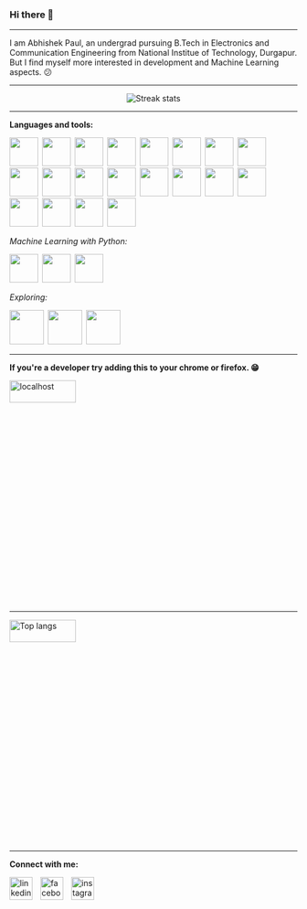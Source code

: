 ### Hi there 👋

---

I am Abhishek Paul, an undergrad pursuing B.Tech in Electronics and Communication Engineering from National Institue of Technology, Durgapur. But I find myself more interested in development and Machine Learning aspects. :confused:

---

<p align=center>
  <img src="https://github-readme-streak-stats.herokuapp.com/?user=abhishekpawl&theme=dark" alt="Streak stats"/>
</p>

---

**Languages and tools:**

<img height="50" src="https://cdn.jsdelivr.net/gh/devicons/devicon/icons/cplusplus/cplusplus-original.svg" />&ensp;<img height="50" src="https://cdn.jsdelivr.net/gh/devicons/devicon/icons/java/java-original-wordmark.svg" />&ensp;<img height="50" src="https://cdn.jsdelivr.net/gh/devicons/devicon/icons/python/python-original.svg" />&ensp;<img height="50" src="https://cdn.jsdelivr.net/gh/devicons/devicon/icons/html5/html5-original.svg" />&ensp;<img height="50" src="https://cdn.jsdelivr.net/gh/devicons/devicon/icons/css3/css3-original.svg" />&ensp;<img height="50" src="https://cdn.jsdelivr.net/gh/devicons/devicon/icons/bootstrap/bootstrap-original.svg" />&ensp;<img height="50" src="https://cdn.jsdelivr.net/gh/devicons/devicon/icons/javascript/javascript-original.svg" />&ensp;<img height="50" src="https://res.cloudinary.com/dyiwzykis/image/upload/v1644261862/ejs_icon_132422_of78ol.svg" />&ensp;<img height="50" src="https://cdn.jsdelivr.net/gh/devicons/devicon/icons/react/react-original.svg" />&ensp;<img height="50" src="https://cdn.jsdelivr.net/gh/devicons/devicon/icons/nodejs/nodejs-original.svg" />&ensp;<img height="50" src="https://cdn.jsdelivr.net/gh/devicons/devicon/icons/express/express-original.svg" />&ensp;<img height="50" src="https://cdn.jsdelivr.net/gh/devicons/devicon/icons/flask/flask-original.svg" />&ensp;<img height="50" src="https://cdn.jsdelivr.net/gh/devicons/devicon/icons/pytest/pytest-original.svg" />&ensp;<img height="50" src="https://cdn.jsdelivr.net/gh/devicons/devicon/icons/mysql/mysql-original-wordmark.svg" />&ensp;<img height="50" src="https://cdn.jsdelivr.net/gh/devicons/devicon/icons/postgresql/postgresql-original-wordmark.svg" />&ensp;<img height="50" src="https://cdn.jsdelivr.net/gh/devicons/devicon/icons/mongodb/mongodb-original-wordmark.svg" />&ensp;<img height="50" src="https://www.vectorlogo.zone/logos/getpostman/getpostman-icon.svg"></img>&ensp;<img height="50" src="https://cdn.jsdelivr.net/gh/devicons/devicon/icons/git/git-original.svg" />&ensp;<img height="50" src="https://cdn.jsdelivr.net/gh/devicons/devicon/icons/bash/bash-original.svg" />&ensp;<img height="50" src="https://cdn.jsdelivr.net/gh/devicons/devicon/icons/linux/linux-original.svg" />

*Machine Learning with Python:*

<img height="50" src="https://cdn.jsdelivr.net/gh/devicons/devicon/icons/numpy/numpy-original.svg" />&ensp;<img height="50" src="https://cdn.jsdelivr.net/gh/devicons/devicon/icons/pandas/pandas-original.svg" />&ensp;<img height="50" src="https://cdn.jsdelivr.net/gh/devicons/devicon/icons/tensorflow/tensorflow-original.svg" />

*Exploring:*

<img height="60" src="https://cdn.jsdelivr.net/gh/devicons/devicon/icons/go/go-original.svg" />&ensp;<img height="60" src="https://cdn.jsdelivr.net/gh/devicons/devicon/icons/docker/docker-original.svg" />&ensp;<img height="60" src="https://cdn.jsdelivr.net/gh/devicons/devicon/icons/amazonwebservices/amazonwebservices-original.svg" />

---

**If you're a developer try adding this to your chrome or firefox. :grin:**

<a href="https://github.com/abhishekpawl/localhost"><img width="48%" height="10%" src="https://github-readme-stats.vercel.app/api/pin/?username=abhishekpawl&repo=localhost&theme=tokyonight&layout=compact" alt="localhost"></a>

---

<img width="48%" height="10%" src="https://github-readme-stats.vercel.app/api/top-langs/?username=abhishekpawl&langs_count=10&theme=tokyonight&layout=compact" alt="Top langs"/>

---

**Connect with me:**

[<img src='https://cdn.jsdelivr.net/gh/devicons/devicon/icons/linkedin/linkedin-original.svg' alt='linkedin' height='40'>](https://www.linkedin.com/in/abhishekpauler//)&emsp;[<img src='https://cdn.jsdelivr.net/gh/devicons/devicon/icons/facebook/facebook-original.svg' alt='facebook' height='40'>](https://www.facebook.com/thepaulsays/)&emsp;[<img src='https://res.cloudinary.com/dyiwzykis/image/upload/v1644323007/instagram-icon_ehmkeb.svg' alt='instagram' height='40'>](https://www.instagram.com/abhishekpawl/)
